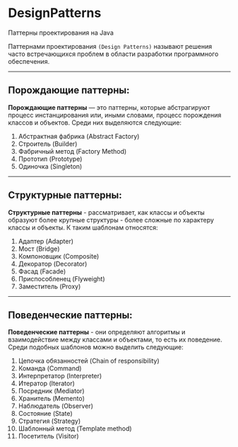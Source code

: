 <h1>DesignPatterns</h1> 
Паттерны проектирования на Java

Паттернами проектирования `(Design Patterns)` называют решения часто встречающихся проблем в области разработки программного обеспечения. 
***
Порождающие паттерны:
---
**Порождающие паттерны** — это паттерны, которые абстрагируют процесс инстанцирования или, иными словами, процесс порождения классов и объектов. Среди них выделяются следующие:
1. Абстрактная фабрика (Abstract Factory)
2. Строитель (Builder)
3. Фабричный метод (Factory Method)
4. Прототип (Prototype)
5. Одиночка (Singleton)

***
Структурные паттерны:
---
**Структурные паттерны** - рассматривает, как классы и объекты образуют более крупные структуры - более сложные по характеру классы и объекты. К таким шаблонам относятся:
1. Адаптер (Adapter)
2. Мост (Bridge)
3. Компоновщик (Composite)
4. Декоратор (Decorator)
5. Фасад (Facade)
6. Приспособленец (Flyweight)
7. Заместитель (Proxy)
***
Поведенческие паттерны:
---
**Поведенческие паттерны** - они определяют алгоритмы и взаимодействие между классами и объектами, то есть их поведение. Среди подобных шаблонов можно выделить следующие:
1. Цепочка обязанностей (Chain of responsibility)
2. Команда (Command)
3. Интерпретатор (Interpreter)
4. Итератор (Iterator)
5. Посредник (Mediator)
6. Хранитель (Memento)
7. Наблюдатель (Observer)
8. Состояние (State)
9. Стратегия (Strategy)
10. Шаблонный метод (Template method)
11. Посетитель (Visitor)